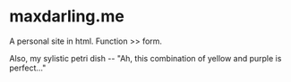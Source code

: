 # maxdarling.me

A personal site in html. Function >> form. 

Also, my sylistic petri dish -- "Ah, this combination of yellow and purple is perfect..."
